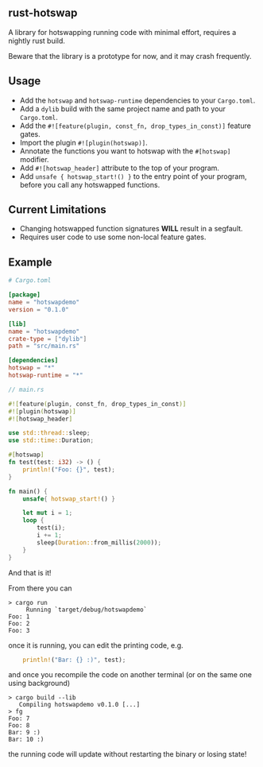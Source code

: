 ## rust-hotswap
A library for hotswapping running code with minimal effort, requires a nightly rust build.

Beware that the library is a prototype for now, and it may crash frequently.

## Usage
- Add the `hotswap` and `hotswap-runtime` dependencies to your `Cargo.toml`.
- Add a `dylib` build with the same project name and path to your `Cargo.toml`.
- Add the `#![feature(plugin, const_fn, drop_types_in_const)]` feature gates.
- Import the plugin `#![plugin(hotswap)]`.
- Annotate the functions you want to hotswap with the `#[hotswap]` modifier.
- Add `#![hotswap_header]` attribute to the top of your program.
- Add `unsafe { hotswap_start!() }` to the entry point of your program, before you call any hotswapped functions.

## Current Limitations
- Changing hotswapped function signatures **WILL** result in a segfault.
- Requires user code to use some non-local feature gates.

## Example
```toml
# Cargo.toml

[package]
name = "hotswapdemo"
version = "0.1.0"

[lib]
name = "hotswapdemo"
crate-type = ["dylib"]
path = "src/main.rs"

[dependencies]
hotswap = "*"
hotswap-runtime = "*"
```

```rust
// main.rs

#![feature(plugin, const_fn, drop_types_in_const)]
#![plugin(hotswap)]
#![hotswap_header]

use std::thread::sleep;
use std::time::Duration;

#[hotswap]
fn test(test: i32) -> () {
    println!("Foo: {}", test);
}

fn main() {
    unsafe{ hotswap_start!() }

    let mut i = 1;
    loop {
        test(i);
        i += 1;
        sleep(Duration::from_millis(2000));
    }
}

```

And that is it!

From there you can
```
> cargo run
     Running `target/debug/hotswapdemo`
Foo: 1
Foo: 2
Foo: 3
```

once it is running, you can edit the printing code, e.g.
```rust
    println!("Bar: {} :)", test);
```
and once you recompile the code on another terminal (or on the same one using background)
```
> cargo build --lib
   Compiling hotswapdemo v0.1.0 [...]
> fg
Foo: 7
Foo: 8
Bar: 9 :)
Bar: 10 :)
```
the running code will update without restarting the binary or losing state!
